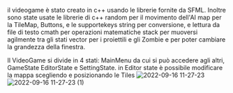 il videogame è stato creato in c++ usando le librerie fornite da SFML.
Inoltre sono state usate le librerie di c++ random per il movimento dell'AI
map per la TileMap, Buttons, e le supportekeys
string per conversione, e lettura da file di testo 
cmath per operazioni matematiche
stack per muoversi agilmente tra gli stati
vector per i proiettili e gli Zombie e per poter cambiare la grandezza della finestra.

Il VideoGame si divide in 4 stati: MainMenu da cui si può accedere agli altri, GameState EditorState e SettingState.
in Editor state è possibile modificare la mappa scegliendo e posizionando le Tiles
![2022-09-16 11-27-23](https://user-images.githubusercontent.com/81578895/190615222-f17d7566-6b5b-40e2-995a-2981d3f317f5.gif)
![2022-09-16 11-27-23 (1)](https://user-images.githubusercontent.com/81578895/190615435-e8af505f-92c8-4fbc-a9a1-d2994291478d.gif)
